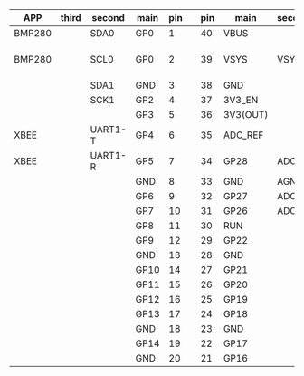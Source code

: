 | APP | third | second | main |  pin 	|   	| pin  	| main  | second | third| APP |
|---	|---	|---	|---  	|---	|---	|---	|---    |---    |---    |---    |
| BMP280  	|   	|  SDA0 	| GP0  	| 1  	|   	| 40  | VBUS  	|    	|    	|    	|
|  BMP280 	|   	| SCL0| GP0  	| 2  	|   	| 39  | VSYS  	|VSYS|VIN (2-5V)|    	|
|   	|   	|SDA1| GND 	| 3  	|   	| 38  | GND    	|    	|    	|    	|
|   	|   	|SCK1	| GP2  	| 4  	|   	| 37  | 3V3_EN  |    	|    	|    	|
|   	|   	|   	| GP3  	| 5  	|   	| 36  | 3V3(OUT)|    	|    	|    	|
| XBEE 	|   	|UART1-T| GP4 	| 6 	|   	| 35  | ADC_REF |    	|    	|    	|
| XBEE 	|   	|UART1-R| GP5  	| 7 	|   	| 34  | GP28  	|  ADC2 |    |BATT|
|   	|   	|   	| GND  	| 8     |   	| 33  | GND  	| AGND  |    |    |
|   	|   	|   	| GP6 	| 9 	|   	| 32  | GP27   	| ADC1  |    |SERVO|
|   	|   	|   	| GP7  	| 10 	|   	| 31  | GP26  	| ADC0	|    	|SERVO|
|   	|   	|   	| GP8  	| 11	|   	| 30  | RUN  	|    	|    	|    	|
|   	|   	|   	| GP9 	| 12	|   	| 29  | GP22   	|    	|    	|    	|
|   	|   	|   	| GND  	| 13 	|   	| 28  | GND  	|    	|    	|    	|
|   	|   	|   	| GP10  | 14 	|   	| 27  | GP21  	|    	|    	|    	|
|   	|   	|   	| GP11 	| 15	|   	| 26  | GP20   	|    	|    	|    	|
|   	|   	|   	| GP12  | 16	|   	| 25  | GP19  	|    	|    	|    	|
|   	|   	|   	| GP13  | 17	|   	| 24  | GP18  	|    	|    	|    	|
|   	|   	|   	| GND 	| 18	|   	| 23  | GND   	|    	|    	|    	|
|   	|   	|   	| GP14  | 19 	|   	| 22  | GP17  	|    	|    	|    	|
|   	|   	|   	| GND  	| 20 	|   	| 21  | GP16  	|    	|    	|    	|

